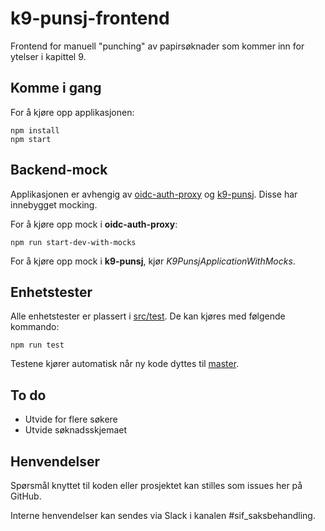 # k9-punsj-frontend

Frontend for manuell "punching" av papirsøknader som kommer inn for ytelser i kapittel 9.

## Komme i gang
For å kjøre opp applikasjonen:
````
npm install
npm start
````

## Backend-mock
Applikasjonen er avhengig av [oidc-auth-proxy](https://github.com/navikt/oidc-auth-proxy) og [k9-punsj](https://github.com/navikt/k9-punsj). Disse har innebygget mocking.

For å kjøre opp mock i **oidc-auth-proxy**:
````
npm run start-dev-with-mocks
````

For å kjøre opp mock i **k9-punsj**, kjør *K9PunsjApplicationWithMocks*.

## Enhetstester
Alle enhetstester er plassert i [src/test](src/test). De kan kjøres med følgende kommando:
````
npm run test
````
Testene kjører automatisk når ny kode dyttes til [master](https://github.com/navikt/k9-punsj-frontend).

## To do
* Utvide for flere søkere
* Utvide søknadsskjemaet

## Henvendelser
Spørsmål knyttet til koden eller prosjektet kan stilles som issues her på GitHub.
 
Interne henvendelser kan sendes via Slack i kanalen #sif_saksbehandling.
